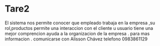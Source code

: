 # Tare2
El sistema nos permite conocer que empleado trabaja en la empresa ,su rol,productos permite una interaccion con el 
cliente u usuario tiene una mejor comprencion ayuda a la organizacion de la empresa .
para mas informacion .
comunicarse con Alisson Chávez
telefono 0983861129
